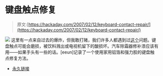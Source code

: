 # 键盘触点修复

> 原文:[https://hackaday.com/2007/02/12/keyboard-contact-repair/](https://hackaday.com/2007/02/12/keyboard-contact-repair/)

![](../Images/97f519bbc823bc726f8f0e1508c2175c.png)
这里有一点来自过去的爆炸，但我敢打赌，我们许多人都遇到过[这个](http://www.applefritter.com/node/19402)问题。键盘触点可能会磨损，被饮料溅出或电视机留下的酸损坏。汽车除霜器修补漆应该有用——如果手头有一些的话。[eeun]记录了一个使用家用铝箔和强力胶的键盘触点修复方法。

*   [永久链接](http://www.applefritter.com/node/19402)